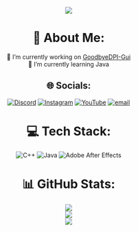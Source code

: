 <p align="center">
  <img src="https://capsule-render.vercel.app/api?type=waving&color=gradient&height=200&section=header&text=Mal1koRe1ss&fontSize=80&fontAlignY=35&animation=twinkling"/>
</p>

<div align="center">

# 💫 About Me:
🔭 I’m currently working on [GoodbyeDPI-Gui](https://github.com/Mal1koRe1ss/GoodbyeDPI-GUI)<br>🌱 I’m currently learning Java

## 🌐 Socials:
[![Discord](https://img.shields.io/badge/Discord-%237289DA.svg?logo=discord&logoColor=white)](https://discord.gg/DUxFWjqQRD) 
[![Instagram](https://img.shields.io/badge/Instagram-%23E4405F.svg?logo=Instagram&logoColor=white)](https://instagram.com/mal1kore1ss) 
[![YouTube](https://img.shields.io/badge/YouTube-%23FF0000.svg?logo=YouTube&logoColor=white)](https://youtube.com/@mal1kore1ss) 
[![email](https://img.shields.io/badge/Email-D14836?logo=gmail&logoColor=white)](mailto:mal1kore1ss@proton.me)

# 💻 Tech Stack:
![C++](https://img.shields.io/badge/c++-%2300599C.svg?style=for-the-badge&logo=c%2B%2B&logoColor=white) 
![Java](https://img.shields.io/badge/java-%23ED8B00.svg?style=for-the-badge&logo=openjdk&logoColor=white) 
![Adobe After Effects](https://img.shields.io/badge/Adobe%20After%20Effects-9999FF.svg?style=for-the-badge&logo=Adobe%20After%20Effects&logoColor=white)

# 📊 GitHub Stats:
![](https://github-readme-stats.vercel.app/api?username=Mal1koRe1ss&theme=dark&hide_border=false&include_all_commits=false&count_private=true)<br/>
![](https://nirzak-streak-stats.vercel.app/?user=Mal1koRe1ss&theme=dark&hide_border=false)<br/>
![](https://github-readme-stats.vercel.app/api/top-langs/?username=Mal1koRe1ss&theme=dark&hide_border=false&include_all_commits=false&count_private=true&layout=compact)

</div>
